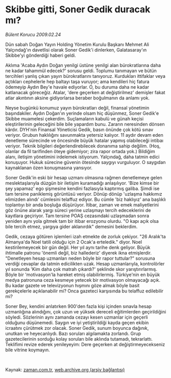 # Skibbe gitti, Soner Gedik duracak mı?

*Bülent Korucu 2009.02.24*

<tr><td class="metin" colspan="2" style="padding-top: 20px; padding-left: 5px; padding-right: 10px;">Dün sabah Doğan Yayın Holding Yönetim Kurulu Başkanı Mehmet Ali Yalçındağ'ın davetlisi olarak Soner Gedik'i dinlerken, Galatasaray'ın Skibbe'yi gönderdiği haberi geldi.</td></tr><tr><td class="metin" colspan="2" style="padding-top: 20px; padding-left: 5px; padding-right: 10px;"><p>Aklıma 'Acaba Aydın Doğan yenilgi üstüne yenilgi alan bürokratlarına daha ne kadar tahammül edecek?' sorusu geldi. Toplumu tanımayan ve bütün tercihleri yanlış çıkan yayın bürokratlarını tanıyoruz. Kurdukları ittifaklar veya açtıkları cephelerle hep baltayı taşa vuruyor; ama kendileri hiç fatura ödemeyip Aydın Bey'e havale ediyorlar. O, bu duruma daha ne kadar katlanacak göreceğiz. Atalar, 'dere geçerken at değiştirilmez' demişler fakat atlar akıntının aksine gidiyorlarsa beraber boğulmanın da anlamı yok.
<p> Neyse bugünkü konumuz yayın bürokratları değil, finansal yönetimin başındakiler. Aydın Doğan'ın yerinde olsam hiç düşünmez, Soner Gedik'e Skibbe muamelesi çekerdim. Suçlamaların kabulü ve günah keçisi eleştirilerinin geleceğini bile bile yapardım bunu. Zararın neresinden dönsen kârdır. DYH'nin Finansal Yöneticisi Gedik, basın önünde çok kötü sınav veriyor. Grubun haklılığını savunmakta yetersiz kalıyor. 11 aydır devam eden denetleme sürecinde ve öncesinde büyük hatalar yapmış olabileceği intibaı veriyor. Teknik bilgileri değerlendirebilecek donanıma sahip değilim. (Hoş, olanlar da fil tarifinden öteye gidemiyor; zira rapor ortada yok.) Bildiğim alanı, iletişim yönetimini irdelemek istiyorum. Yalçındağ, daha tatmin edici konuşuyor. Hukuk sürecine güvenin ötesinde saygıyı vurguluyor. O saygıdan kaynaklanan özen konuşmasına yansıyor.
<p>Soner Gedik'in eski bir hesap uzmanı olmasına rağmen denetlemeye gelen meslektaşlarıyla düzgün bir iletişim kuramadığı anlaşılıyor. 'Bize kimse bir şey yapamaz' ego şişmesine kendini fazlasıyla kaptırmış galiba. Şimdi ise tam tersine paniklemiş görüntüsü veriyor. Dönüp dönüp 'uzlaşma hakkımız elimizden alındı' cümlesini telaffuz ediyor. Bu cümle 'biz haklıyız' ana başlıklı toplantıyı bir anda boşluğa düşürüyor. İtibar, zaman ve emek maliyetlerini göz önüne alarak yargı süreci yerine uzlaşmayı tercih edeceklerini de kayıtlara geçiriyor. Tam tersine POAŞ cezasındaki uzlaşmadan sonra yeniden aynı yola gitmek tam bir itibar erozyonu olurdu. "O kapı açık olsa bile tercih etmez, yargıya gider aklanırdık" demesini beklerdim.
<p>Gedik, cezaya götüren işlemleri izah etmekte de zorluk çekiyor. "26 Aralık'ta Almanya'da Noel tatili olduğu için 2 Ocak'a erteledik." diyor. Noel kestirilemeyecek bir gün değil. Her yıl aynı tarihe denk geliyor. Büyük ihtimalle patronu 'önemli değil, biz hallederiz' diyerek ikna etmişlerdir. "Denetleyen hesap uzmanları neden böyle bir rapor tuttular?" sorusuna verdiği cevaplar da tatmin edicilikten uzak. Hesap uzmanlarıyla, kontrolörler yıl sonunda 'Kim daha çok matrah çıkardı?' şeklinde skor yarıştırırlarmış. Böyle bir 'motivasyon'la hareket etmiş olabilirlermiş. Türkiye'nin en büyük medya patronuna ceza kesmeye yetecek bir motivasyon olmayacağı açık. Bu kadar gazete ve televizyonun hışmını göze almak böyle basit gerekçelerle açıklanabilir mi? Onca gazeteci karşısında bu telaffuz edilebilir mi?
<p>Soner Bey, kendini anlatırken 900'den fazla kişi içinden sınavla hesap uzmanlığına alındığını, çok uzun ve yüksek dereceli eğitimlerden geçirildiğini söyledi. Sözlerinin aynı zamanda cezayı kesen uzmanlar için geçerli olduğunu düşünemedi. Saygın ve iyi yetiştirildiği kayda geçen ekibin icraatını çürütmek zor olacak. Soner Gedik, sunum boyunca dağınık, unutkan ve heyecanlıydı. Bazı soruları algılamakta zorlandı. Grup gazetecilerinin sorduğu kolay soruları bile aklında tutamadı, tekrarlattı. Teklifimi revize ederek yenileyeyim: Dere geçerken at değiştirmeyecekseniz bile vitrine koymayın.
<p><br/></p></p></p></p></p></p></td></tr>

Kaynak: [zaman.com.tr](http://zaman.com.tr/yazar.do?yazino=818668), [web.archive.org (arşiv bağlantısı)](http://web.archive.org/web/20090228124620/http://www.zaman.com.tr:80/yazar.do?yazino=818668)
